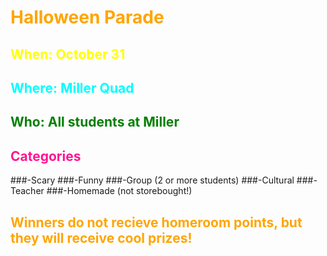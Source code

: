 <h1 style="color:orange">Halloween Parade</h4>

<h2 style="color:yellow">When: October 31</h4>
<h2 style="color:cyan">Where: Miller Quad</h4>
<h2 style="color:green">Who: All students at Miller</h4>


<h2 style="color:deeppink">Categories</h4>
###-Scary
###-Funny
###-Group (2 or more students)
###-Cultural
###-Teacher
###-Homemade (not storebought!)

<h2 style="color:orange">Winners do not recieve homeroom points, but they will receive cool prizes!</h4>

